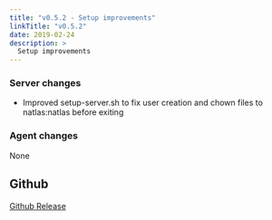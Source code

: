 ```yaml
---
title: "v0.5.2 - Setup improvements"
linkTitle: "v0.5.2"
date: 2019-02-24
description: >
  Setup improvements
---
```


### Server changes

* Improved setup-server.sh to fix user creation and chown files to natlas:natlas before exiting

### Agent changes

None

## Github

[Github Release](https://github.com/natlas/natlas/releases/tag/v0.5.2)

